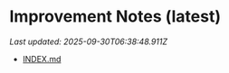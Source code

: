 # Improvement Notes (latest)

_Last updated: 2025-09-30T06:38:48.911Z_

- [INDEX.md](DECISIONS/INDEX.md)
